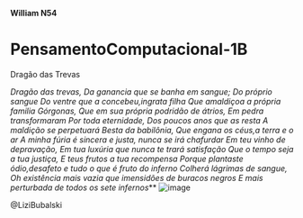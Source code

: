 **William N54**

# PensamentoComputacional-1B

Dragão das Trevas 

_Dragão das trevas,_
_Da ganancia que se banha em sangue;_
_Do próprio sangue_
_Do ventre que a concebeu,ingrata filha_
_Que amaldiçoa a própria familia_
_Górgonas,_
_Que em sua própria podridão de átrios,_
_Em pedra transformaram_
_Por toda eternidade,_
_Dos poucos anos que as resta_
_A maldição se perpetuará_
_Besta da babilônia,_
_Que engana os céus,a terra e o ar_
_A minha fúria é sincera e justa, nunca se_
_irá chafurdar_
_Em teu vinho de depravação,_
_Em tua luxúria que nunca te trará_
_satisfação_
_Que o tempo seja a tua justiça,_
_E teus frutos a tua recompensa_
_Porque plantaste ódio,desafeto e tudo o_
_que é fruto do inferno_
_Colherá lágrimas de sangue,_
_Oh existência mais vazia que imensidões_
_de buracos negros_
_E mais perturbada de todos os sete_
_infernos_**
![image](https://user-images.githubusercontent.com/107428667/182228581-23133043-31e6-4372-ab5b-9e5a6616fa77.png)

@LiziBubalski

